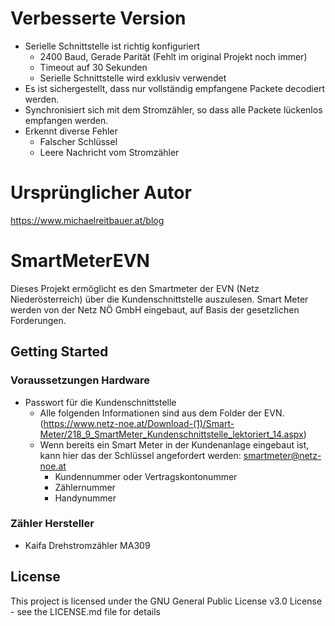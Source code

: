 # Verbesserte Version
* Serielle Schnittstelle ist richtig konfiguriert
  * 2400 Baud, Gerade Parität (Fehlt im original Projekt noch immer)
  * Timeout auf 30 Sekunden
  * Serielle Schnittstelle wird exklusiv verwendet
* Es ist sichergestellt, dass nur vollständig empfangene Packete decodiert werden.
* Synchronisiert sich mit dem Stromzähler, so dass alle Packete lückenlos empfangen werden.
* Erkennt diverse Fehler
  * Falscher Schlüssel
  * Leere Nachricht vom Stromzähler

# Ursprünglicher Autor
https://www.michaelreitbauer.at/blog


# SmartMeterEVN
Dieses Projekt ermöglicht es den Smartmeter der EVN (Netz Niederösterreich) über die Kundenschnittstelle auszulesen.
Smart Meter werden von der Netz NÖ GmbH eingebaut, auf Basis der gesetzlichen Forderungen.

## Getting Started
### Voraussetzungen Hardware


* Passwort für die Kundenschnittstelle
  * Alle folgenden Informationen sind aus dem Folder der EVN. (https://www.netz-noe.at/Download-(1)/Smart-Meter/218_9_SmartMeter_Kundenschnittstelle_lektoriert_14.aspx)
  * Wenn bereits ein Smart Meter in der Kundenanlage eingebaut ist, kann hier das der Schlüssel angefordert werden: smartmeter@netz-noe.at
    * Kundennummer oder Vertragskontonummer
    * Zählernummer
    * Handynummer




### Zähler Hersteller
* Kaifa Drehstromzähler MA309


## License

This project is licensed under the GNU General Public License v3.0 License - see the LICENSE.md file for details
